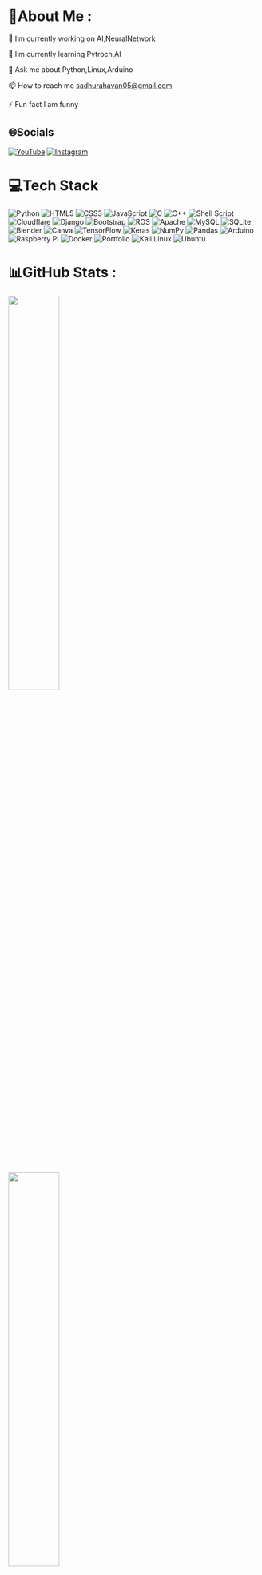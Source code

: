 # 💫About Me :
 🔭 I’m currently working on AI,NeuralNetwork

 🌱 I’m currently learning Pytroch,AI

 💬 Ask me about Python,Linux,Arduino

 📫 How to reach me sadhurahavan05@gmail.com

 ⚡ Fun fact I am funny



## 🌐Socials
[![YouTube](https://img.shields.io/badge/YouTube-%23FF0000.svg?logo=YouTube&logoColor=white)](https://youtube.com/@0xskylinecoder)
[![Instagram](https://img.shields.io/badge/Instagram-E4405F?style=flat&logo=instagram&logoColor=white)](https://www.instagram.com/0xskylinecoder/)

# 💻Tech Stack
![Python](https://img.shields.io/badge/python-3670A0?style=for-the-badge&logo=python&logoColor=ffdd54) ![HTML5](https://img.shields.io/badge/html5-%23E34F26.svg?style=for-the-badge&logo=html5&logoColor=white) ![CSS3](https://img.shields.io/badge/css3-%231572B6.svg?style=for-the-badge&logo=css3&logoColor=white) ![JavaScript](https://img.shields.io/badge/javascript-%23323330.svg?style=for-the-badge&logo=javascript&logoColor=%23F7DF1E) ![C](https://img.shields.io/badge/c-%2300599C.svg?style=for-the-badge&logo=c&logoColor=white) ![C++](https://img.shields.io/badge/c++-%2300599C.svg?style=for-the-badge&logo=c%2B%2B&logoColor=white) ![Shell Script](https://img.shields.io/badge/shell_script-%23121011.svg?style=for-the-badge&logo=gnu-bash&logoColor=white) ![Cloudflare](https://img.shields.io/badge/Cloudflare-F38020?style=for-the-badge&logo=Cloudflare&logoColor=white) ![Django](https://img.shields.io/badge/django-%23092E20.svg?style=for-the-badge&logo=django&logoColor=white) ![Bootstrap](https://img.shields.io/badge/bootstrap-%23563D7C.svg?style=for-the-badge&logo=bootstrap&logoColor=white) ![ROS](https://img.shields.io/badge/ros-%230A0FF9.svg?style=for-the-badge&logo=ros&logoColor=white) ![Apache](https://img.shields.io/badge/apache-%23D42029.svg?style=for-the-badge&logo=apache&logoColor=white) ![MySQL](https://img.shields.io/badge/mysql-%2300f.svg?style=for-the-badge&logo=mysql&logoColor=white) ![SQLite](https://img.shields.io/badge/sqlite-%2307405e.svg?style=for-the-badge&logo=sqlite&logoColor=white) ![Blender](https://img.shields.io/badge/blender-%23F5792A.svg?style=for-the-badge&logo=blender&logoColor=white) ![Canva](https://img.shields.io/badge/Canva-%2300C4CC.svg?style=for-the-badge&logo=Canva&logoColor=white) ![TensorFlow](https://img.shields.io/badge/TensorFlow-%23FF6F00.svg?style=for-the-badge&logo=TensorFlow&logoColor=white) ![Keras](https://img.shields.io/badge/Keras-%23D00000.svg?style=for-the-badge&logo=Keras&logoColor=white) ![NumPy](https://img.shields.io/badge/numpy-%23013243.svg?style=for-the-badge&logo=numpy&logoColor=white) ![Pandas](https://img.shields.io/badge/pandas-%23150458.svg?style=for-the-badge&logo=pandas&logoColor=white) ![Arduino](https://img.shields.io/badge/-Arduino-00979D?style=for-the-badge&logo=Arduino&logoColor=white) ![Raspberry Pi](https://img.shields.io/badge/-RaspberryPi-C51A4A?style=for-the-badge&logo=Raspberry-Pi) ![Docker](https://img.shields.io/badge/docker-%230db7ed.svg?style=for-the-badge&logo=docker&logoColor=white) ![Portfolio](https://img.shields.io/badge/Portfolio-%23000000.svg?style=for-the-badge&logo=firefox&logoColor=#FF7139) ![Kali Linux](https://img.shields.io/badge/Kali_Linux-557C94?style=flat&logo=kali-linux&logoColor=white) ![Ubuntu](https://img.shields.io/badge/Ubuntu-E95420?style=flat&logo=ubuntu&logoColor=white)

# 📊GitHub Stats :
<div> <img width="45%" src="https://github-readme-stats.vercel.app/api?username=Sadhurahavan&theme=blueberry&hide_border=true&include_all_commits=false&count_private=false" </div>
<div> <img width="45%" src="https://github-readme-streak-stats.herokuapp.com/?user=Sadhurahavan&theme=blueberry&hide_border=true" </div>
<div> <img width="45%" src="https://github-readme-stats.vercel.app/api/top-langs?username=Sadhurahavan&theme=blueberry&hide_border=true&show_icons=true&locale=en&layout=compact" alt="Sadhurahavan" </div> 
